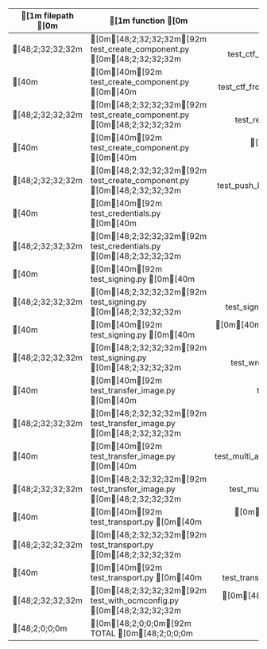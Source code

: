 | [1m        filepath        [0m | [1m                 function                  [0m | [1mpassed[0m | [1mSUBTOTAL[0m |
| ------------------------ | ------------------------------------------- | -----: | -------: |
[48;2;32;32;32m|[0m[48;2;32;32;32m[92m test_create_component.py [0m[48;2;32;32;32m|[0m[48;2;32;32;32m[92m test_ctf_from_ca                            [0m[48;2;32;32;32m|[0m[48;2;32;32;32m[92m      1 [0m[48;2;32;32;32m|[0m[48;2;32;32;32m[92m        1 [0m[48;2;32;32;32m|[0m
[40m|[0m[40m[92m test_create_component.py [0m[40m|[0m[40m[92m test_ctf_from_component_yaml                [0m[40m|[0m[40m[92m      1 [0m[40m|[0m[40m[92m        1 [0m[40m|[0m
[48;2;32;32;32m|[0m[48;2;32;32;32m[92m test_create_component.py [0m[48;2;32;32;32m|[0m[48;2;32;32;32m[92m test_reference                              [0m[48;2;32;32;32m|[0m[48;2;32;32;32m[92m      1 [0m[48;2;32;32;32m|[0m[48;2;32;32;32m[92m        1 [0m[48;2;32;32;32m|[0m
[40m|[0m[40m[92m test_create_component.py [0m[40m|[0m[40m[92m test_push_plain                             [0m[40m|[0m[40m[92m      1 [0m[40m|[0m[40m[92m        1 [0m[40m|[0m
[48;2;32;32;32m|[0m[48;2;32;32;32m[92m test_create_component.py [0m[48;2;32;32;32m|[0m[48;2;32;32;32m[92m test_push_by_value                          [0m[48;2;32;32;32m|[0m[48;2;32;32;32m[92m      1 [0m[48;2;32;32;32m|[0m[48;2;32;32;32m[92m        1 [0m[48;2;32;32;32m|[0m
[40m|[0m[40m[92m test_credentials.py      [0m[40m|[0m[40m[92m test_transfer_without_credentials           [0m[40m|[0m[40m[92m      1 [0m[40m|[0m[40m[92m        1 [0m[40m|[0m
[48;2;32;32;32m|[0m[48;2;32;32;32m[92m test_credentials.py      [0m[48;2;32;32;32m|[0m[48;2;32;32;32m[92m test_transfer_with_credentials              [0m[48;2;32;32;32m|[0m[48;2;32;32;32m[92m      1 [0m[48;2;32;32;32m|[0m[48;2;32;32;32m[92m        1 [0m[48;2;32;32;32m|[0m
[40m|[0m[40m[92m test_signing.py          [0m[40m|[0m[40m[92m test_sign_ctf                               [0m[40m|[0m[40m[92m      1 [0m[40m|[0m[40m[92m        1 [0m[40m|[0m
[48;2;32;32;32m|[0m[48;2;32;32;32m[92m test_signing.py          [0m[48;2;32;32;32m|[0m[48;2;32;32;32m[92m test_sign_remote                            [0m[48;2;32;32;32m|[0m[48;2;32;32;32m[92m      1 [0m[48;2;32;32;32m|[0m[48;2;32;32;32m[92m        1 [0m[48;2;32;32;32m|[0m
[40m|[0m[40m[92m test_signing.py          [0m[40m|[0m[40m[92m test_sign_with_reference                    [0m[40m|[0m[40m[92m      1 [0m[40m|[0m[40m[92m        1 [0m[40m|[0m
[48;2;32;32;32m|[0m[48;2;32;32;32m[92m test_signing.py          [0m[48;2;32;32;32m|[0m[48;2;32;32;32m[92m test_wrong_key                              [0m[48;2;32;32;32m|[0m[48;2;32;32;32m[92m      1 [0m[48;2;32;32;32m|[0m[48;2;32;32;32m[92m        1 [0m[48;2;32;32;32m|[0m
[40m|[0m[40m[92m test_transfer_image.py   [0m[40m|[0m[40m[92m test_image_transfer_docker_style            [0m[40m|[0m[40m[92m      1 [0m[40m|[0m[40m[92m        1 [0m[40m|[0m
[48;2;32;32;32m|[0m[48;2;32;32;32m[92m test_transfer_image.py   [0m[48;2;32;32;32m|[0m[48;2;32;32;32m[92m test_image_transfer_oci_style               [0m[48;2;32;32;32m|[0m[48;2;32;32;32m[92m      1 [0m[48;2;32;32;32m|[0m[48;2;32;32;32m[92m        1 [0m[48;2;32;32;32m|[0m
[40m|[0m[40m[92m test_transfer_image.py   [0m[40m|[0m[40m[92m test_multi_arch_image_transfer_docker_style [0m[40m|[0m[40m[92m      1 [0m[40m|[0m[40m[92m        1 [0m[40m|[0m
[48;2;32;32;32m|[0m[48;2;32;32;32m[92m test_transfer_image.py   [0m[48;2;32;32;32m|[0m[48;2;32;32;32m[92m test_multi_arch_image_transfer_oci_style    [0m[48;2;32;32;32m|[0m[48;2;32;32;32m[92m      1 [0m[48;2;32;32;32m|[0m[48;2;32;32;32m[92m        1 [0m[48;2;32;32;32m|[0m
[40m|[0m[40m[92m test_transport.py        [0m[40m|[0m[40m[92m test_transport_plain                        [0m[40m|[0m[40m[92m      1 [0m[40m|[0m[40m[92m        1 [0m[40m|[0m
[48;2;32;32;32m|[0m[48;2;32;32;32m[92m test_transport.py        [0m[48;2;32;32;32m|[0m[48;2;32;32;32m[92m test_transport_by_value                     [0m[48;2;32;32;32m|[0m[48;2;32;32;32m[92m      1 [0m[48;2;32;32;32m|[0m[48;2;32;32;32m[92m        1 [0m[48;2;32;32;32m|[0m
[40m|[0m[40m[92m test_transport.py        [0m[40m|[0m[40m[92m test_transport_with_reference               [0m[40m|[0m[40m[92m      1 [0m[40m|[0m[40m[92m        1 [0m[40m|[0m
[48;2;32;32;32m|[0m[48;2;32;32;32m[92m test_with_ocmconfig.py   [0m[48;2;32;32;32m|[0m[48;2;32;32;32m[92m test_config                                 [0m[48;2;32;32;32m|[0m[48;2;32;32;32m[92m      1 [0m[48;2;32;32;32m|[0m[48;2;32;32;32m[92m        1 [0m[48;2;32;32;32m|[0m
[48;2;0;0;0m|[0m[48;2;0;0;0m[92m TOTAL                    [0m[48;2;0;0;0m|[0m[48;2;0;0;0m[92m                                             [0m[48;2;0;0;0m|[0m[48;2;0;0;0m[92m     19 [0m[48;2;0;0;0m|[0m[48;2;0;0;0m[92m       19 [0m[48;2;0;0;0m|[0m
